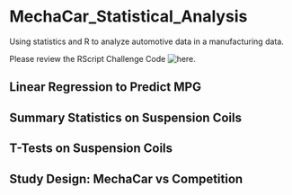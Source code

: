 # MechaCar_Statistical_Analysis
Using statistics and R to analyze automotive data in a manufacturing data. 

Please review the RScript Challenge Code ![here.](https://github.com/JonathanBrown003/MechaCar_Statistical_Analysis/blob/f77d8ef4614efbd80107cfd92ea22c6424474cae/MechaCarChallenge.R)

## Linear Regression to Predict MPG


## Summary Statistics on Suspension Coils


## T-Tests on Suspension Coils


## Study Design: MechaCar vs Competition
